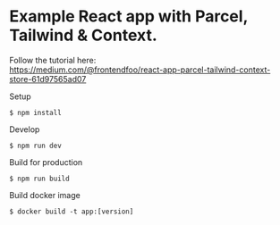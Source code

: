 # Example React app with Parcel, Tailwind & Context.

Follow the tutorial here:  
https://medium.com/@frontendfoo/react-app-parcel-tailwind-context-store-61d97565ad07

Setup

```
$ npm install
```

Develop

```
$ npm run dev
```

Build for production

```
$ npm run build
```

Build docker image

```
$ docker build -t app:[version]
```
